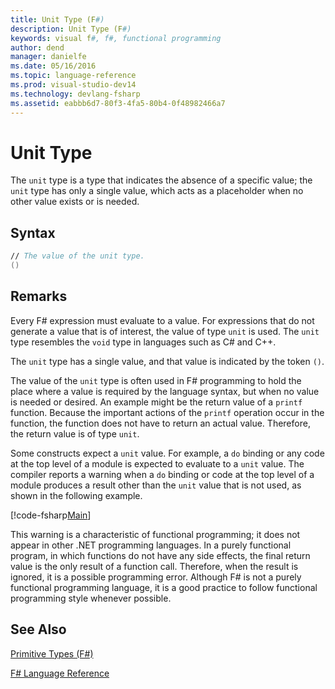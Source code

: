 ```yaml
---
title: Unit Type (F#)
description: Unit Type (F#)
keywords: visual f#, f#, functional programming
author: dend
manager: danielfe
ms.date: 05/16/2016
ms.topic: language-reference
ms.prod: visual-studio-dev14
ms.technology: devlang-fsharp
ms.assetid: eabbb6d7-80f3-4fa5-80b4-0f48982466a7 
---
```


# Unit Type

The `unit` type is a type that indicates the absence of a specific value; the `unit` type has only a single value, which acts as a placeholder when no other value exists or is needed.


## Syntax

```fsharp
// The value of the unit type.
()
```

## Remarks
Every F# expression must evaluate to a value. For expressions that do not generate a value that is of interest, the value of type `unit` is used. The `unit` type resembles the `void` type in languages such as C# and C++.

The `unit` type has a single value, and that value is indicated by the token `()`.

The value of the `unit` type is often used in F# programming to hold the place where a value is required by the language syntax, but when no value is needed or desired. An example might be the return value of a `printf` function. Because the important actions of the `printf` operation occur in the function, the function does not have to return an actual value. Therefore, the return value is of type `unit`.

Some constructs expect a `unit` value. For example, a `do` binding or any code at the top level of a module is expected to evaluate to a `unit` value. The compiler reports a warning when a `do` binding or code at the top level of a module produces a result other than the `unit` value that is not used, as shown in the following example.

[!code-fsharp[Main](snippets/fslangref1/snippet901.fs)]

This warning is a characteristic of functional programming; it does not appear in other .NET programming languages. In a purely functional program, in which functions do not have any side effects, the final return value is the only result of a function call. Therefore, when the result is ignored, it is a possible programming error. Although F# is not a purely functional programming language, it is a good practice to follow functional programming style whenever possible.

## See Also
[Primitive Types &#40;F&#35;&#41;](Primitive-Types-%5BFSharp%5D.md)

[F&#35; Language Reference](FSharp-Language-Reference.md)